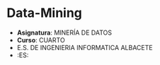 # Data-Mining

* **Asignatura**: MINERÍA DE DATOS 
* **Curso**: CUARTO
* E.S. DE INGENIERIA INFORMATICA ALBACETE
* :ES:

